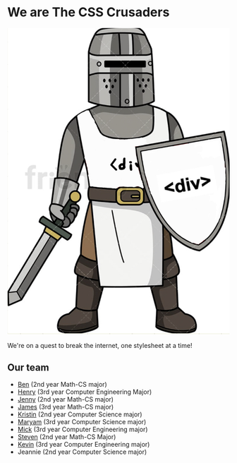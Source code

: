 # We are **The CSS Crusaders**

![CSS Crusaders mascot](/admin/branding/mascot.jpeg)

We're on a quest to break the internet, one stylesheet at a time!

## Our team

- [Ben](https://github.com/bent101) (2nd year Math-CS major)
- [Henry](https://github.com/henrybliu) (3rd year Computer Engineering Major)
- [Jenny](https://github.com/hoatuyet423) (2nd year Math-CS major)
- [James](https://github.com/Jameszzyyyyy) (3rd year Math-CS major)
- [Kristin](https://github.com/KristinEbu) (2nd year Computer Science major)
- [Maryam](https://github.com/Maryamkusman) (3rd year Computer Science major)
- [Mick](https://github.com/mickjeon) (3rd year Computer Engineering major)
- [Steven](https://github.com/Steven-Hsu1) (2nd year Math-CS Major)
- [Kevin](https://github.com/thekangster) (3rd year Computer Engineering major)
- Jeannie (2nd year Computer Science major)
